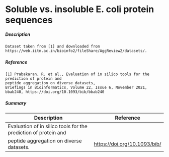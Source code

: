 #  Soluble vs. insoluble E. coli protein sequences

##### Description

    Dataset taken from [1] and downloaded from https://web.iitm.ac.in/bioinfo2/fileShare/AggReview2/datasets/.

##### Reference

    [1] Prabakaran, R. et al., Evaluation of in silico tools for the prediction of protein and
    peptide aggregation on diverse datasets,
    Briefings in Bioinformatics, Volume 22, Issue 6, November 2021, bbab240, https://doi.org/10.1093/bib/bbab240
        
##### Summary
 
| Description                                                               | Reference                         |
|---------------------------------------------------------------------------|-----------------------------------|
| Evaluation of in silico tools for the prediction of protein and
    peptide aggregation on diverse datasets. | https://doi.org/10.1093/bib/ |

   